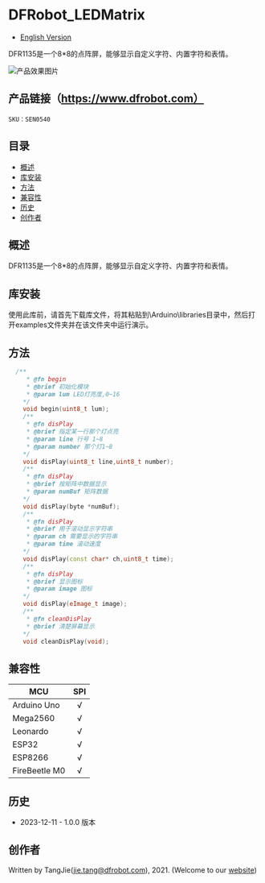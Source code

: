 DFRobot_LEDMatrix
===========================

* [English Version](./README.md)

DFR1135是一个8*8的点阵屏，能够显示自定义字符、内置字符和表情。

![产品效果图片](../../resources/images/DFR1135.png)

## 产品链接（https://www.dfrobot.com）

    SKU：SEN0540
  
## 目录

  * [概述](#概述)
  * [库安装](#库安装)
  * [方法](#方法)
  * [兼容性](#兼容性)
  * [历史](#历史)
  * [创作者](#创作者)

## 概述

DFR1135是一个8*8的点阵屏，能够显示自定义字符、内置字符和表情。

## 库安装

使用此库前，请首先下载库文件，将其粘贴到\Arduino\libraries目录中，然后打开examples文件夹并在该文件夹中运行演示。

## 方法

```C++
  /**
     * @fn begin
     * @brief 初始化模块
     * @param lum LED灯亮度,0~16
    */
    void begin(uint8_t lum);
    /**
     * @fn disPlay 
     * @brief 指定某一行那个灯点亮
     * @param line 行号 1~8
     * @param number 那个灯1~8
    */
    void disPlay(uint8_t line,uint8_t number);
    /**
     * @fn disPlay 
     * @brief 按矩阵中数据显示
     * @param numBuf 矩阵数据
    */
    void disPlay(byte *numBuf);
    /**
     * @fn disPlay 
     * @brief 用于滚动显示字符串
     * @param ch 需要显示的字符串
     * @param time 滚动速度 
    */
    void disPlay(const char* ch,uint8_t time);
    /**
     * @fn disPlay 
     * @brief 显示图标
     * @param image 图标
    */
    void disPlay(eImage_t image);
    /**
     * @fn cleanDisPlay 
     * @brief 清楚屏幕显示
    */
    void cleanDisPlay(void);

```


## 兼容性

MCU                |      SPI     | 
------------------ | :----------: | 
Arduino Uno        |      √       |
Mega2560           |      √       |
Leonardo           |      √       |
ESP32              |      √       |
ESP8266            |      √       | 
FireBeetle M0      |      √       |  

## 历史
- 2023-12-11 - 1.0.0 版本

## 创作者

Written by TangJie(jie.tang@dfrobot.com), 2021. (Welcome to our [website](https://www.dfrobot.com/))